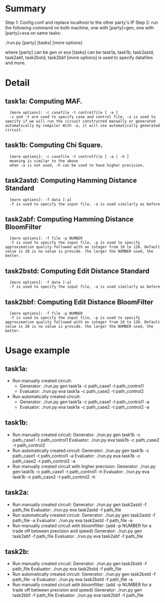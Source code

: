Summary
================
Step 1: Config.conf and replace localhost to the other party's IP
Step 2: run the following command on both machine, one with [party]=gen, one with [party]=eva on same tasks:

./run.py [party] [tasks] [more options]

where 
[party] can be gen or eva
[tasks] can be task1a, task1b, task2astd, task2abf, task2bstd, task2bbf
[more options] is used to specify datafiles and more.


Detail
====================
**task1a: Computing MAF.**
---------------------
      [more options]: -c casefile -t controlfile [ -a ]
      -c and -t are used to specify case and control file, -a is used to specify if we will run the circuit constructed manually or generated automatically by compiler With -a, it will use automatically generated circuit.

**task1b: Computing Chi Square.**
---------------------
      [more options]: -c casefile -t controlfile [ -a | -h ]
      meaning is similar to the above
      when -a is not used, -h can be used to have higher precision.

**task2astd: Computing Hamming Distance Standard**
---------------------
      [more options]: -f data [-a]
      -f is used to specify the input file, -a is used similarly as before

**task2abf: Computing Hamming Distance BloomFilter**
---------------------
      [more options]: -f file -p NUMBER
      -f is used to specify the input file, -p is used to specify approximation quality followed with an integer from 10 to 120. Default value is 20 is no value is provide. the larger the NUMBER used, the better.

**task2bstd: Computing Edit Distance Standard**
---------------------
      [more options]: -f data [-a]
      -f is used to specify the input file, -a is used similarly as before

**task2bbf: Computing Edit Distance BloomFilter**
---------------------
      [more options]: -f file -p NUMBER
      -f is used to specify the input file, -p is used to specify approximation quality followed with an integer from 10 to 120. Default value is 20 is no value is provide. the larger the NUMBER used, the better.


Usage example
=======================
task1a:
---------------------
  - Run manually created circuit:
      - Generator: ./run.py gen task1a -c path_case1 -t path_control1
      - Evaluator: ./run.py eva task1a -c path_case2 -t path_control2
  - Run automatically created circuit:
      - Generator: ./run.py gen task1a -c path_case1 -t path_control1 -a
      - Evaluator: ./run.py eva task1a -c path_case2 -t path_control2 -a

task1b:
---------------------
  - Run manually created circuit:
      Generator: ./run.py gen task1b -c path_case1 -t path_control1
      Evaluator: ./run.py eva task1b -c path_case2 -t path_control2
 -  Run automatically created circuit:
      Generator: ./run.py gen task1b -c path_case1 -t path_control1 -a
      Evaluator: ./run.py eva task1b -c path_case2 -t path_control2 -a
- Run manually created circuit with higher precision:
      Generator: ./run.py gen task1b -c path_case1 -t path_control1 -h
      Evaluator: ./run.py eva task1b -c path_case2 -t path_control2 -h

task2a:
---------------------
 -  Run manually created circuit:
      Generator: ./run.py gen task2astd -f path_file
      Evaluator: ./run.py eva task2astd -f path_file
 -  Run automatically created circuit:
      Generator: ./run.py gen task2astd -f path_file -a
      Evaluator: ./run.py eva task2astd -f path_file -a
  - Run manually created circuit with bloomfilter: (add -p NUMBER for a trade off between precision and speed)
      Generator: ./run.py gen task2abf -f path_file 
      Evaluator: ./run.py eva task2abf -f path_file


task2b:
---------------------
  - Run manually created circuit:
      Generator: ./run.py gen task2bstd -f path_file
      Evaluator: ./run.py eva task2bstd -f path_file
  - Run automatically created circuit:
      Generator: ./run.py gen task2bstd -f path_file -a
      Evaluator: ./run.py eva task2bstd -f path_file -a
  - Run manually created circuit with bloomfilter: (add -p NUMBER for a trade off between precision and speed)
      Generator: ./run.py gen task2bbf -f path_file 
      Evaluator: ./run.py eva task2bbf -f path_file

